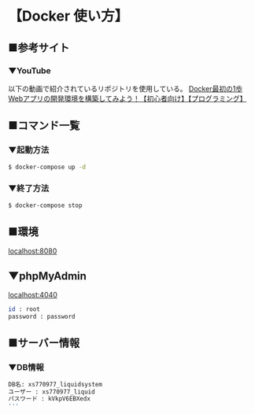 # 【Docker 使い方】

## ■参考サイト

### ▼YouTube
以下の動画で紹介されているリポジトリを使用している。
[Docker最初の1歩 Webアプリの開発環境を構築してみよう！【初心者向け】【プログラミング】](https://www.youtube.com/watch?v=s1FVLHSDIZE&ab_channel=%E5%BE%B3%E7%94%B0%E5%95%93%E3%80%90%E3%83%97%E3%83%AD%E3%82%B0%E3%83%A9%E3%83%9F%E3%83%B3%E3%82%B0%E5%AD%A6%E7%BF%92%E3%83%81%E3%83%A3%E3%83%B3%E3%83%8D%E3%83%AB%E3%80%91)

## ■コマンド一覧

### ▼起動方法
```bash
$ docker-compose up -d
```

### ▼終了方法
```bash
$ docker-compose stop
```

## ■環境
[localhost:8080](localhost:8080)

## ▼phpMyAdmin
[localhost:4040](localhost:4040)

```bash
id : root
password : password
```


## ■サーバー情報

### ▼DB情報

```bash
DB名: xs770977_liquidsystem
ユーザー : xs770977_liquid
パスワード : kVkpV6EBXedx
'''